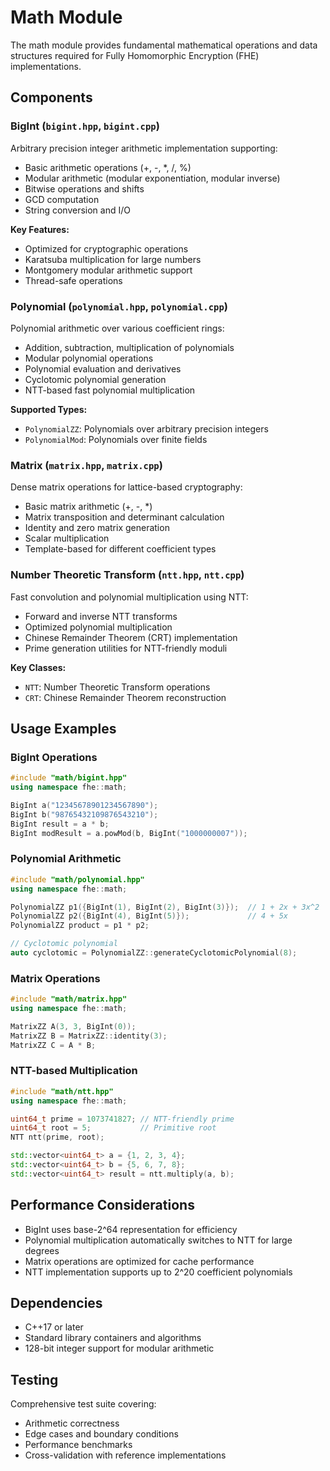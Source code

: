 # Math Module

The math module provides fundamental mathematical operations and data structures required for Fully Homomorphic Encryption (FHE) implementations.

## Components

### BigInt (`bigint.hpp`, `bigint.cpp`)
Arbitrary precision integer arithmetic implementation supporting:
- Basic arithmetic operations (+, -, *, /, %)
- Modular arithmetic (modular exponentiation, modular inverse)
- Bitwise operations and shifts
- GCD computation
- String conversion and I/O

**Key Features:**
- Optimized for cryptographic operations
- Karatsuba multiplication for large numbers
- Montgomery modular arithmetic support
- Thread-safe operations

### Polynomial (`polynomial.hpp`, `polynomial.cpp`)
Polynomial arithmetic over various coefficient rings:
- Addition, subtraction, multiplication of polynomials
- Modular polynomial operations
- Polynomial evaluation and derivatives
- Cyclotomic polynomial generation
- NTT-based fast polynomial multiplication

**Supported Types:**
- `PolynomialZZ`: Polynomials over arbitrary precision integers
- `PolynomialMod`: Polynomials over finite fields

### Matrix (`matrix.hpp`, `matrix.cpp`)
Dense matrix operations for lattice-based cryptography:
- Basic matrix arithmetic (+, -, *)
- Matrix transposition and determinant calculation
- Identity and zero matrix generation
- Scalar multiplication
- Template-based for different coefficient types

### Number Theoretic Transform (`ntt.hpp`, `ntt.cpp`)
Fast convolution and polynomial multiplication using NTT:
- Forward and inverse NTT transforms
- Optimized polynomial multiplication
- Chinese Remainder Theorem (CRT) implementation
- Prime generation utilities for NTT-friendly moduli

**Key Classes:**
- `NTT`: Number Theoretic Transform operations
- `CRT`: Chinese Remainder Theorem reconstruction

## Usage Examples

### BigInt Operations
```cpp
#include "math/bigint.hpp"
using namespace fhe::math;

BigInt a("12345678901234567890");
BigInt b("98765432109876543210");
BigInt result = a * b;
BigInt modResult = a.powMod(b, BigInt("1000000007"));
```

### Polynomial Arithmetic
```cpp
#include "math/polynomial.hpp"
using namespace fhe::math;

PolynomialZZ p1({BigInt(1), BigInt(2), BigInt(3)});  // 1 + 2x + 3x^2
PolynomialZZ p2({BigInt(4), BigInt(5)});             // 4 + 5x
PolynomialZZ product = p1 * p2;

// Cyclotomic polynomial
auto cyclotomic = PolynomialZZ::generateCyclotomicPolynomial(8);
```

### Matrix Operations
```cpp
#include "math/matrix.hpp"
using namespace fhe::math;

MatrixZZ A(3, 3, BigInt(0));
MatrixZZ B = MatrixZZ::identity(3);
MatrixZZ C = A * B;
```

### NTT-based Multiplication
```cpp
#include "math/ntt.hpp"
using namespace fhe::math;

uint64_t prime = 1073741827; // NTT-friendly prime
uint64_t root = 5;           // Primitive root
NTT ntt(prime, root);

std::vector<uint64_t> a = {1, 2, 3, 4};
std::vector<uint64_t> b = {5, 6, 7, 8};
std::vector<uint64_t> result = ntt.multiply(a, b);
```

## Performance Considerations

- BigInt uses base-2^64 representation for efficiency
- Polynomial multiplication automatically switches to NTT for large degrees
- Matrix operations are optimized for cache performance
- NTT implementation supports up to 2^20 coefficient polynomials

## Dependencies

- C++17 or later
- Standard library containers and algorithms
- 128-bit integer support for modular arithmetic

## Testing

Comprehensive test suite covering:
- Arithmetic correctness
- Edge cases and boundary conditions
- Performance benchmarks
- Cross-validation with reference implementations
